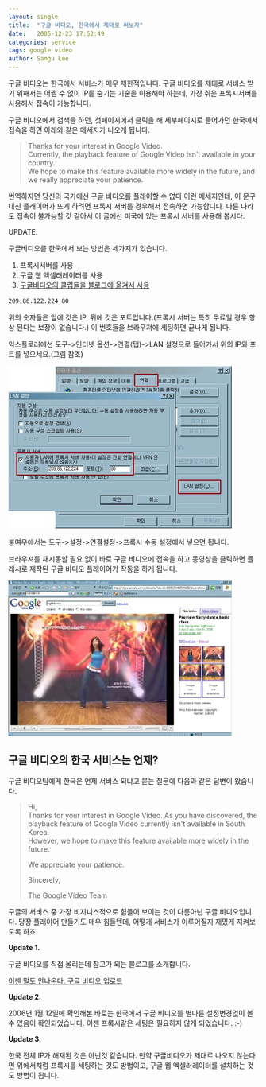 ```yaml
---
layout: single
title:  "구글 비디오, 한국에서 제대로 써보자"
date:   2005-12-23 17:52:49
categories: service
tags: google video
author: Samgu Lee
---
```

구글 비디오는 한국에서 서비스가 매우 제한적입니다. 구글 비디오를 제대로 서비스 받기 위해서는 어쩔 수 없이 IP를 숨기는 기술을 이용해야 하는데, 가장 쉬운 프록시서버를 사용해서 접속이 가능합니다.

구글 비디오에서 검색을 하던, 첫페이지에서 클릭을 해 세부페이지로 들어가던 한국에서 접속을 하면 아래와 같은 메세지가 나오게 됩니다.

> Thanks for your interest in Google Video.  
> Currently, the playback feature of Google Video isn't available in your country.  
> We hope to make this feature available more widely in the future, and we really appreciate your patience. 

번역하자면 당신의 국가에선 구글 비디오를 플래이할 수 없다 이런 메세지인데, 이 문구 대신 플래이어가 뜨게 하려면 프록시 서버를 경우해서 접속하면 가능합니다. 다른 나라도 접속이 불가능할 것 같아서 이 글에선 미국에 있는 프록시 서버를 사용해 봅시다.

UPDATE.

구글비디오를 한국에서 보는 방법은 세가지가 있습니다.

1. 프록시서버를 사용
2. 구글 웹 엑셀러레이터를 사용
3. [구글비디오의 클립들을 블로그에 옮겨서 사용](https://www.palgle.com/video_in_my_blog/2006/01/16/)

```sh
209.86.122.224 80
```

위의 숫자들은 앞에 것은 IP, 뒤에 것은 포트입니다.(프록시 서버는 특히 무료일 경우 항상 된다는 보장이 없습니다.) 이 번호들을 브라우져에 세팅하면 끝나게 됩니다.

익스플로러에선 도구->인터넷 옵션->연결(탭)->LAN 설정으로 들어가서 위의 IP와 포트를 넣으세요.(그림 참조)

![프록시 서버 설정](/assets/proxy.jpg)

불여우에서는 도구->설정->연결설정->프록시 수동 설정에서 넣으면 됩니다.

브라우져를 재시동할 필요 없이 바로 구글 비디오에 접속을 하고 동영상을 클릭하면 플래시로 제작된 구글 비디오 플래이어가 작동을 하게 됩니다.

![구글 비디오 플래이어](/assets/google_video.jpg)

## 구글 비디오의 한국 서비스는 언제?

구글 비디오팀에게 한국은 언제 서비스 되냐고 묻는 질문에 다음과 같은 답변이 왔습니다.

> Hi,  
> Thanks for your interest in Google Video. As you have discovered, the playback feature of Google Video currently isn't available in South Korea.  
> However, we hope to make this feature available more widely in the future.  
>
> We appreciate your patience.  
>
> Sincerely,  
>
> The Google Video Team

구글의 서비스 중 가장 비지니스적으로 힘들어 보이는 것이 다름아닌 구글 비디오입니다. 당장 플래이어 만들기도 매우 힘들텐데, 어떻게 서비스가 이루어질지 재밌게 지켜보도록 하죠.

**Update 1.**

구글 비디오를 직접 올리는데 참고가 되는 블로그를 소개합니다.

[이젠 말도 안나온다. 구글 비디오 업로드](http://ilmol.egloos.com/1197333)

**Update 2.**

2006년 1월 12일에 확인해본 바로는 한국에서 구글 비디오를 별다른 설정변경없이 볼 수 있음이 확인되었습니다. 이젠 프록시같은 세팅은 필요하지 않게 되었습니다. :-)

**Update 3.**

한국 전체 IP가 해재된 것은 아닌것 같습니다. 만약 구글비디오가 제대로 나오지 않는다면 위에서처럼 프록시를 세팅하는 것도 방법이고, 구글 웹 엑셀러레이터를 설치하는 것도 방법이 됩니다.
